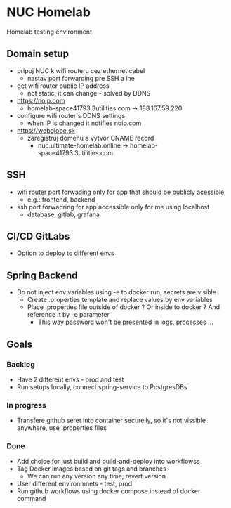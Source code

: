 # NUC Homelab

Homelab testing environment

## Domain setup 

- pripoj NUC k wifi routeru cez ethernet cabel
  - nastav port forwarding pre SSH a ine
- get wifi router public IP address
  - not static, it can change - solved by DDNS
- https://noip.com
  - homelab-space41793.3utilities.com -> 188.167.59.220
- configure wifi router's DDNS settings
  - when IP is changed it notifies noip.com
- https://webglobe.sk
  - zaregistruj domenu a vytvor CNAME record
    - nuc.ultimate-homelab.online -> homelab-space41793.3utilities.com

## SSH

- wifi router port forwading only for app that should be publicly acessible
  - e.g.: frontend, backend
- ssh port forwadring for app accessible only for me using localhost
  - database, gitlab, grafana

## CI/CD GitLabs 

- Option to deploy to different envs

## Spring Backend

- Do not inject env variables using -e to docker run, secrets are visible
  - Create .properties template and replace values by env variables
  - Place .properties file outside of docker ? Or inside to docker ? And reference it by -e parameter
    - This way password won't be presented in logs, processes ...

## Goals

### Backlog

- Have 2 different envs - prod and test
- Run setups locally, connect spring-service to PostgresDBs

### In progress

- Transfere github seret into container securelly, so it's not vissible anywhere, use .properties files

### Done

- Add choice for just build and build-and-deploy into workflowss
- Tag Docker images based on git tags and branches
  - We can run any version any time, revert version
- User different environmnets - test, prod
- Run github workflows using docker compose instead of docker command